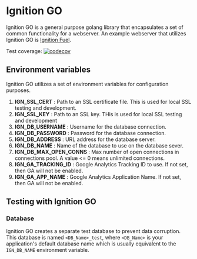 # Ignition GO

Ignition GO is a general purpose golang library that encapsulates a set of
common functionality for a webserver. An example webserver that utilizes
Ignition GO is [Ignition
Fuel](https://bitbucket.org/ignitionrobotics/ign-fuelserver).

Test coverage: [![codecov](https://codecov.io/bb/ignitionrobotics/ign-go/branch/default/graph/badge.svg)](https://codecov.io/bb/ignitionrobotics/ign-go)

## Environment variables

Ignition GO utilizes a set of environment variables for configuration
purposes.

1. **IGN_SSL_CERT** : Path to an SSL certificate file. This is used for local
   SSL testing and development.
1. **IGN_SSL_KEY** : Path to an SSL key. THis is used for local SSL testing and
   development
1. **IGN_DB_USERNAME** : Username for the database connection.
1. **IGN_DB_PASSWORD** : Password for the database connection.
1. **IGN_DB_ADDRESS** : URL address for the database server.
1. **IGN_DB_NAME** : Name of the database to use on the database sever.
1. **IGN_DB_MAX_OPEN_CONNS** : Max number of open connections in connections pool.
A value <= 0 means unlimited connections.
1. **IGN_GA_TRACKING_ID** : Google Analytics Tracking ID to use. If not set,
then GA will not be enabled.
1. **IGN_GA_APP_NAME** : Google Analytics Application Name. If not set,
then GA will not be enabled.

## Testing with Ignition GO

### Database

Ignition GO creates a separate test database to prevent data corruption.
This database is named `<DB_Name>_test`, where `<DB_Name>` is your
application's default database name which is usually equivalent to the
`IGN_DB_NAME` environment variable.
